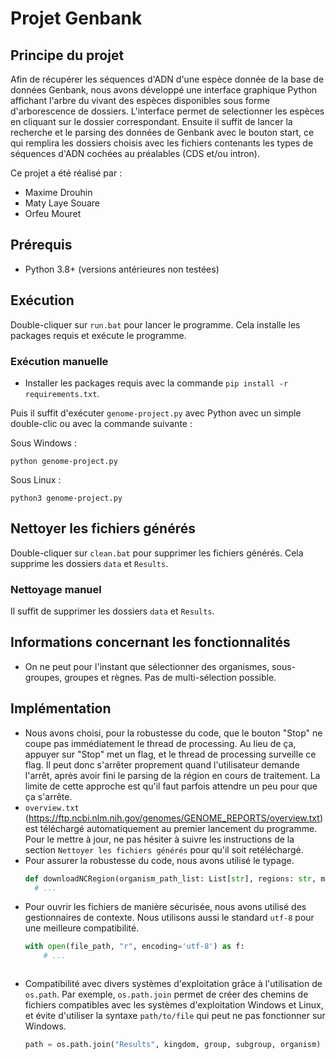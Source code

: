 # Projet Genbank

## Principe du projet
Afin de récupérer les séquences d'ADN d'une espèce donnée de la base de données Genbank, nous avons développé une interface graphique Python affichant l'arbre du vivant des espèces disponibles sous forme d'arborescence de dossiers. 
L'interface permet de selectionner les espèces en cliquant sur le dossier correspondant.
Ensuite il suffit de lancer la recherche et le parsing des données de Genbank avec le bouton start, ce qui remplira les dossiers choisis avec les fichiers contenants les types de séquences d'ADN cochées au préalables (CDS et/ou intron).

Ce projet a été réalisé par :
- Maxime Drouhin
- Maty Laye Souare
- Orfeu Mouret

## Prérequis

- Python 3.8+ (versions antérieures non testées)

## Exécution

Double-cliquer sur `run.bat` pour lancer le programme. Cela installe les packages requis et exécute le programme.

### Exécution manuelle

- Installer les packages requis avec la commande `pip install -r requirements.txt`.

Puis il suffit d'exécuter `genome-project.py` avec Python avec un simple double-clic ou avec la commande suivante :

Sous Windows :
```
python genome-project.py
```

Sous Linux :
```
python3 genome-project.py
```

## Nettoyer les fichiers générés

Double-cliquer sur `clean.bat` pour supprimer les fichiers générés. Cela supprime les dossiers `data` et `Results`.

### Nettoyage manuel

Il suffit de supprimer les dossiers `data` et `Results`.

## Informations concernant les fonctionnalités

- On ne peut pour l'instant que sélectionner des organismes, sous-groupes, groupes et règnes. Pas de multi-sélection possible.

## Implémentation

- Nous avons choisi, pour la robustesse du code, que le bouton "Stop" ne coupe pas immédiatement le thread de processing. Au lieu de ça, appuyer sur "Stop" met un flag, et le thread de processing surveille ce flag. Il peut donc s'arrêter proprement quand l'utilisateur demande l'arrêt, après avoir fini le parsing de la région en cours de traitement. La limite de cette approche est qu'il faut parfois attendre un peu pour que ça s'arrête.
- `overview.txt` (https://ftp.ncbi.nlm.nih.gov/genomes/GENOME_REPORTS/overview.txt) est téléchargé automatiquement au premier lancement du programme. Pour le mettre à jour, ne pas hésiter à suivre les instructions de la section `Nettoyer les fichiers générés` pour qu'il soit retéléchargé.
- Pour assurer la robustesse du code, nous avons utilisé le typage.
  ```py
  def downloadNCRegion(organism_path_list: List[str], regions: str, main_dialog: MainDialog):
    # ...
  ```
- Pour ouvrir les fichiers de manière sécurisée, nous avons utilisé des gestionnaires de contexte. Nous utilisons aussi le standard `utf-8` pour une meilleure compatibilité.
  ```py
  with open(file_path, "r", encoding='utf-8') as f:
      # ...
  ```
  ```
- Compatibilité avec divers systèmes d'exploitation grâce à l'utilisation de `os.path`.
  Par exemple, `os.path.join` permet de créer des chemins de fichiers compatibles avec les systèmes d'exploitation Windows et Linux, et évite d'utiliser la syntaxe `path/to/file` qui peut ne pas fonctionner sur Windows.
  ```py
  path = os.path.join("Results", kingdom, group, subgroup, organism)
  ```
